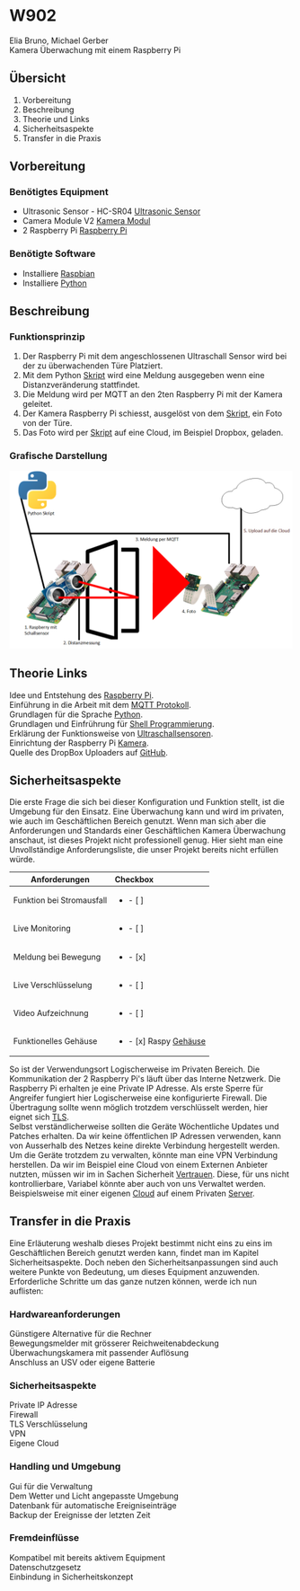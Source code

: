 # W902
Elia Bruno, Michael Gerber  
Kamera Überwachung mit einem Raspberry Pi 
## Übersicht
1. Vorbereitung
2. Beschreibung
4. Theorie und Links
5. Sicherheitsaspekte
6. Transfer in die Praxis

## Vorbereitung
### Benötigtes Equipment
* Ultrasonic Sensor - HC-SR04 [Ultrasonic Sensor](https://www.sparkfun.com/products/13959 "Ultrasonic Sensor Link")
* Camera Module V2 [Kamera Modul](https://www.raspberrypi.org/products/camera-module-v2/ "Kamera Modul Link")
* 2 Raspberry Pi [Raspberry Pi](https://www.raspberrypi.org/products/ "Raspberry Pi Link")
### Benötigte Software
* Installiere [Raspbian](https://www.raspberrypi.org/downloads/raspbian/ "Raspbian Download Link")
* Installiere [Python](https://www.python.org/downloads/ "Python Download Link")


## Beschreibung
### Funktionsprinzip
1. Der Raspberry Pi mit dem angeschlossenen Ultraschall Sensor wird bei der zu überwachenden Türe Platziert.
2. Mit dem Python [Skript](https://github.com/Uelimueli/W902/blob/master/dist2.txt) wird eine Meldung ausgegeben wenn eine Distanzveränderung stattfindet.
3. Die Meldung wird per MQTT an den 2ten Raspberry Pi mit der Kamera geleitet.
4. Der Kamera Raspberry Pi schiesst, ausgelöst von dem [Skript](https://github.com/Uelimueli/W902/blob/master/cam.txt), ein Foto von der Türe.
5. Das Foto wird per [Skript](https://github.com/Uelimueli/W902/blob/master/test.sh()upload.txt) auf eine Cloud, im Beispiel Dropbox, geladen.

### Grafische Darstellung
![Grafik](https://github.com/Uelimueli/W902/blob/master/Grafik.png "Darstellung Grafisch")

## Theorie Links
Idee und Entstehung des [Raspberry Pi](https://de.wikipedia.org/wiki/Raspberry_Pi "Raspberry Pi Einführung").  
Einführung in die Arbeit mit dem [MQTT Protokoll](https://www.predic8.de/mqtt.htm "MQTT Einführung").  
Grundlagen für die Sprache [Python](https://www.webmasterpro.de/coding/article/einfuehrung-in-python-aufbau-und-grundlagen.html "Python Einführung").  
Grundlagen und Einfrührung für [Shell Programmierung](https://www.selflinux.org/selflinux/pdf/shellprogrammierung.pdf "Shell Einführung").  
Erklärung der Funktionsweise von [Ultraschallsensoren](https://www.microsonic.de/de/service/ultraschallsensoren/prinzip.htm "Ultraschallsensor Funktion").  
Einrichtung der Raspberry Pi [Kamera](https://raspberry.tips/faq/raspberry-pi-kamera-einrichten-videos-und-fotos-erstellen "Kamera Einrichten").  
Quelle des DropBox Uploaders auf [GitHub](https://github.com/andreafabrizi/Dropbox-Uploader "DropBox Uploader GitHub").

## Sicherheitsaspekte
Die erste Frage die sich bei dieser Konfiguration und Funktion stellt, ist die Umgebung für den Einsatz.
Eine Überwachung kann und wird im privaten, wie auch im Geschäftlichen Bereich genutzt.
Wenn man sich aber die Anforderungen und Standards einer Geschäftlichen Kamera Überwachung anschaut, ist dieses Projekt nicht professionell genug.
Hier sieht man eine Unvollständige Anforderungsliste, die unser Projekt bereits nicht erfüllen würde.

| Anforderungen             | Checkbox                                                                                                  |
| ------------------------- | :-------------------------------------------------------------------------------------------------------- |
| Funktion bei Stromausfall | <ul><li>- [ ] </li></ul>                                                                                  |
| Live Monitoring           | <ul><li>- [ ] </li></ul>                                                                                  |
| Meldung bei Bewegung      | <ul><li>- [x] </li></ul>                                                                                  |
| Live Verschlüsselung      | <ul><li>- [ ] </li></ul>                                                                                  |
| Video Aufzeichnung        | <ul><li>- [ ] </li></ul>                                                                                  |
| Funktionelles Gehäuse     | <ul><li>- [x] Raspy [Gehäuse](https://www.pi-shop.ch/gehause/kamera-gehaeuse "Kamera Gehäuse") </li></ul> |

So ist der Verwendungsort Logischerweise im Privaten Bereich.
Die Kommunikation der 2 Raspberry Pi's läuft über das Interne Netzwerk. Die Raspberry Pi erhalten je eine Private IP Adresse.
Als erste Sperre für Angreifer fungiert hier Logischerweise eine konfigurierte Firewall.
Die Übertragung sollte wenn möglich trotzdem verschlüsselt werden, hier eignet sich [TLS](http://www.kryptowissen.de/transport-layer-security-tls.php "TLS Verschlüsselung erklärt").  
Selbst verständlicherweise sollten die Geräte Wöchentliche Updates und Patches erhalten.
Da wir keine öffentlichen IP Adressen verwenden, kann von Ausserhalb des Netzes keine direkte Verbindung hergestellt werden. Um die Geräte trotzdem zu verwalten, könnte man  eine VPN Verbindung herstellen.
Da wir im Beispiel eine Cloud von einem Externen Anbieter nutzten, müssen wir im in Sachen Sicherheit [Vertrauen](https://www.dropbox.com/de/security#datensicherheit "Datensicherheit DropBox").
Diese, für uns nicht kontrollierbare, Variabel könnte aber auch von uns Verwaltet werden. Beispielsweise mit einer eigenen [Cloud](https://owncloud.org/download/ "OwnCloud") auf einem Privaten [Server](https://www.hosttech.ch/server "Hosttech").

## Transfer in die Praxis
Eine Erläuterung weshalb dieses Projekt bestimmt nicht eins zu eins im Geschäftlichen Bereich genutzt werden kann, findet man im Kapitel Sicherheitsaspekte.
Doch neben den Sicherheitsanpassungen sind auch weitere Punkte von Bedeutung, um dieses Equipment anzuwenden.  
Erforderliche Schritte um das ganze nutzen können, werde ich nun auflisten:

### Hardwareanforderungen
Günstigere Alternative für die Rechner  
Bewegungsmelder mit grösserer Reichweitenabdeckung  
Überwachungskamera mit passender Auflösung  
Anschluss an USV oder eigene Batterie

### Sicherheitsaspekte
Private IP Adresse  
Firewall  
TLS Verschlüsselung  
VPN  
Eigene Cloud

### Handling und Umgebung
Gui für die Verwaltung  
Dem Wetter und Licht angepasste Umgebung  
Datenbank für automatische Ereigniseinträge  
Backup der Ereignisse der letzten Zeit


### Fremdeinflüsse
Kompatibel mit bereits aktivem Equipment  
Datenschutzgesetz  
Einbindung in Sicherheitskonzept  
